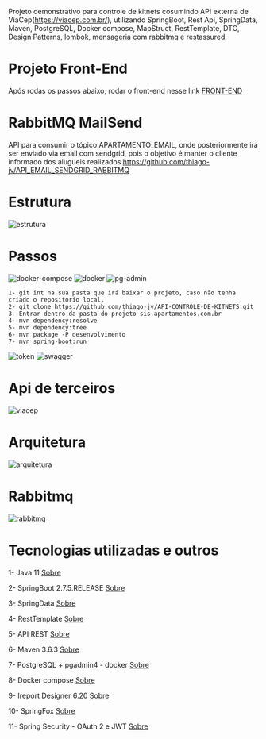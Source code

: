 Projeto demonstrativo para controle de kitnets cosumindo API externa de ViaCep(https://viacep.com.br/), utilizando SpringBoot, Rest Api, SpringData, Maven, PostgreSQL, Docker compose, MapStruct, RestTemplate, DTO, Design Patterns, lombok, mensageria com rabbitmq e restassured.

# Projeto Front-End
Após rodas os passos abaixo, rodar o front-end nesse link [FRONT-END](https://github.com/thiago-jv/UI-CONTROLE-DE-KITNETS)

# RabbitMQ MailSend
API para consumir o tópico APARTAMENTO_EMAIL, onde posteriormente irá ser enviado via email com sendgrid, pois o objetivo é manter o cliente informado dos alugueis realizados https://github.com/thiago-jv/API_EMAIL_SENDGRID_RABBITMQ

# Estrutura
![estrutura](https://github.com/thiago-jv/API-CONTROLE-DE-KITNETS/blob/main/estrutura.png)

# Passos
![docker-compose](https://github.com/thiago-jv/API-CONTROLE-DE-KITNETS/blob/main/docker.png)
![docker](https://github.com/thiago-jv/API-CONTROLE-DE-KITNETS/blob/main/docker_.png)
![pg-admin](https://github.com/thiago-jv/API-CONTROLE-DE-KITNETS/blob/main/bancodb.png)
```
1- git int na sua pasta que irá baixar o projeto, caso não tenha criado o repositorio local.
2- git clone https://github.com/thiago-jv/API-CONTROLE-DE-KITNETS.git
3- Entrar dentro da pasta do projeto sis.apartamentos.com.br
4- mvn dependency:resolve
5- mvn dependency:tree
6- mvn package -P desenvolvimento
7- mvn spring-boot:run
```
![token](https://github.com/thiago-jv/API-CONTROLE-DE-KITNETS/blob/main/postman.png)
![swagger](https://github.com/thiago-jv/API-CONTROLE-DE-KITNETS/blob/main/Swagger.png)

# Api de terceiros
![viacep](https://github.com/thiago-jv/API-CONTROLE-DE-KITNETS/blob/main/cep.png)

# Arquitetura
![arquitetura](https://github.com/thiago-jv/API-CONTROLE-DE-KITNETS/blob/main/arquitetura_sisapartamento.png)

# Rabbitmq
![rabbitmq](https://github.com/thiago-jv/API-CONTROLE-DE-KITNETS/blob/main/rabbitmq.png)

# Tecnologias utilizadas e outros

 
 1- Java 11 [Sobre](https://www.zup.com.br/blog/java-11-principais-novidades)
 
 2- SpringBoot 2.7.5.RELEASE [Sobre](https://docs.spring.io/spring-boot/docs/current/reference/html/)
 
 3- SpringData [Sobre](https://docs.spring.io/spring-data/jpa/docs/current/reference/html/#reference) 

 4- RestTemplate [Sobre](https://www.baeldung.com/rest-template) 
 
 5- API REST [Sobre](https://www.redhat.com/pt-br/topics/api/what-is-a-rest-api)
 
 6- Maven 3.6.3 [Sobre](https://www.dclick.com.br/2010/09/15/o-que-e-o-maven-e-seus-primeiros-passos-com-a-ferramenta/)
 
 7- PostgreSQL + pgadmin4 - docker [Sobre](https://hub.docker.com/_/postgres)
 
 8- Docker compose [Sobre](https://www.docker.com/)
 
 9- Ireport Designer 6.20 [Sobre](https://sourceforge.net/projects/jasperstudio/files/JaspersoftStudio-6.20.0/) 
 
 10- SpringFox [Sobre](https://www.baeldung.com/swagger-2-documentation-for-spring-rest-api)
 
 11- Spring Security - OAuth 2 e JWT [Sobre](https://www.baeldung.com/spring-security-oauth-jwt)
 


